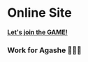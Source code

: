 # Online Site
**[Let's join the GAME!](https://igot7-matching-game.vercel.app/)**

### Work for Agashe 💚💚💚
